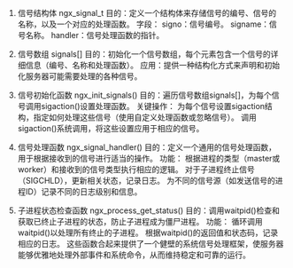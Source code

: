 1. 信号结构体 ngx_signal_t
目的：定义一个结构体来存储信号的编号、信号的名称，以及一个对应的处理函数。
字段：
signo：信号编号。
signame：信号名称。
handler：信号处理函数的指针。

2. 信号数组 signals[]
目的：初始化一个信号数组，每个元素包含一个信号的详细信息（编号、名称和处理函数）。
应用：提供一种结构化方式来声明和初始化服务器可能需要处理的各种信号。

3. 信号初始化函数 ngx_init_signals()
目的：遍历信号数组signals[]，为每个信号调用sigaction()设置处理函数。
关键操作：
为每个信号设置sigaction结构，指定如何处理这些信号（使用自定义处理函数或忽略信号）。
调用sigaction()系统调用，将这些设置应用于相应的信号。

4. 信号处理函数 ngx_signal_handler()
目的：定义一个通用的信号处理函数，用于根据接收到的信号进行适当的操作。
功能：
根据进程的类型（master或worker）和接收到的信号类型执行相应的逻辑。
对于子进程终止信号（SIGCHLD），更新相关状态，记录日志。
为不同的信号源（如发送信号的进程ID）记录不同的日志级别和信息。

5. 子进程状态检查函数 ngx_process_get_status()
目的：调用waitpid()检查和获取已终止子进程的状态，防止子进程成为僵尸进程。
功能：
循环调用waitpid()以处理所有终止的子进程。
根据waitpid()的返回值和状态码，记录相应的日志。
这些函数合起来提供了一个健壁的系统信号处理框架，使服务器能够优雅地处理外部事件和系统命令，从而维持稳定和可靠的运行。